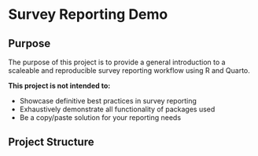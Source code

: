 # Survey Reporting Demo

## Purpose

The purpose of this project is to provide a general introduction to a scaleable and reproducible survey reporting workflow using R and Quarto.

**This project is not intended to:**

-   Showcase definitive best practices in survey reporting
-   Exhaustively demonstrate all functionality of packages used
-   Be a copy/paste solution for your reporting needs

## Project Structure
